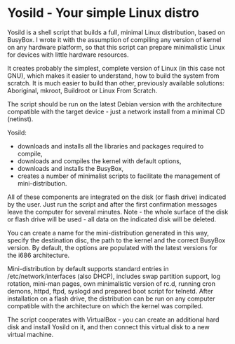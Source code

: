 # Yosild - Your simple Linux distro

Yosild is a shell script that builds a full, minimal Linux distribution, based on BusyBox. I wrote it with the assumption of compiling any version of kernel on any hardware platform, so that this script can prepare minimalistic Linux for devices with little hardware resources.

It creates probably the simplest, complete version of Linux (in this case not GNU), which makes it easier to understand, how to build the system from scratch. It is much easier to build than other, previously available solutions: Aboriginal, mkroot, Buildroot or Linux From Scratch.

The script should be run on the latest Debian version with the architecture compatible with the target device - just a network install from a minimal CD (netinst).

Yosild:

* downloads and installs all the libraries and packages required to compile,
* downloads and compiles the kernel with default options,
* downloads and installs the BusyBox,
* creates a number of minimalist scripts to facilitate the management of mini-distribution.

All of these components are integrated on the disk (or flash drive) indicated by the user. Just run the script and after the first confirmation messages leave the computer for several minutes. Note - the whole surface of the disk or flash drive will be used - all data on the indicated disk will be deleted.

You can create a name for the mini-distribution generated in this way, specify the destination disc, the path to the kernel and the correct BusyBox version. By default, the options are populated with the latest versions for the i686 architecture.

Mini-distribution by default supports standard entries in /etc/network/interfaces (also DHCP), includes swap partition support, log rotation, mini-man pages, own minimalistic version of rc.d, running cron demons, httpd, ftpd, syslogd and prepared boot script for telnetd. After installation on a flash drive, the distribution can be run on any computer compatible with the architecture on which the kernel was compiled.

The script cooperates with VirtualBox - you can create an additional hard disk and install Yosild on it, and then connect this virtual disk to a new virtual machine.


